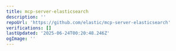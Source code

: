 ```yaml
---
title: mcp-server-elasticsearch
description: ''
repoUrl: 'https://github.com/elastic/mcp-server-elasticsearch'
verifications: []
lastUpdated: '2025-06-24T00:20:48.246Z'
ogImage: ''
---
```



